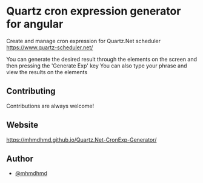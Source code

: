 
# Quartz cron expression generator for angular

Create and manage cron expression for Quartz.Net scheduler
https://www.quartz-scheduler.net/

You can generate the desired result through the elements on the screen and then pressing the 'Generate Exp' key
You can also type your phrase and view the results on the elements

## Contributing

Contributions are always welcome!

## Website

https://mhmdhmd.github.io/Quartz.Net-CronExp-Generator/

## Author

- [@mhmdhmd](https://www.github.com/mhmdhmd)

  
